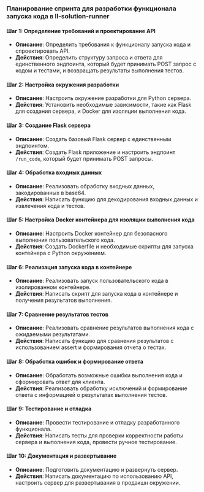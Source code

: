 ### Планирование спринта для разработки функционала запуска кода в ll-solution-runner

#### Шаг 1: Определение требований и проектирование API
- **Описание**: Определить требования к функционалу запуска кода и спроектировать API.
- **Действия**: Определить структуру запроса и ответа для единственного эндпоинта, который будет принимать POST запрос с кодом и тестами, и возвращать результаты выполнения тестов.

#### Шаг 2: Настройка окружения разработки
- **Описание**: Настроить окружение разработки для Python сервера.
- **Действия**: Установить необходимые зависимости, такие как Flask для создания сервера, и Docker для изоляции выполнения кода.

#### Шаг 3: Создание Flask сервера
- **Описание**: Создать базовый Flask сервер с единственным эндпоинтом.
- **Действия**: Создать Flask приложение и настроить эндпоинт `/run_code`, который будет принимать POST запросы.

#### Шаг 4: Обработка входных данных
- **Описание**: Реализовать обработку входных данных, закодированных в base64.
- **Действия**: Написать функцию для декодирования входных данных и извлечения кода и тестов.

#### Шаг 5: Настройка Docker контейнера для изоляции выполнения кода
- **Описание**: Настроить Docker контейнер для безопасного выполнения пользовательского кода.
- **Действия**: Создать Dockerfile и необходимые скрипты для запуска контейнера с Python окружением.

#### Шаг 6: Реализация запуска кода в контейнере
- **Описание**: Реализовать запуск пользовательского кода в изолированном контейнере.
- **Действия**: Написать скрипт для запуска кода в контейнере и получения результатов выполнения.

#### Шаг 7: Сравнение результатов тестов
- **Описание**: Реализовать сравнение результатов выполнения кода с ожидаемыми результатами.
- **Действия**: Написать функцию для сравнения результатов с использованием assert и формирования отчета о тестах.

#### Шаг 8: Обработка ошибок и формирование ответа
- **Описание**: Обработать возможные ошибки выполнения кода и сформировать ответ для клиента.
- **Действия**: Реализовать обработку исключений и формирование ответа с информацией о результатах выполнения тестов.

#### Шаг 9: Тестирование и отладка
- **Описание**: Провести тестирование и отладку разработанного функционала.
- **Действия**: Написать тесты для проверки корректности работы сервера и выполнения кода, провести ручное тестирование.

#### Шаг 10: Документация и развертывание
- **Описание**: Подготовить документацию и развернуть сервер.
- **Действия**: Написать документацию по использованию API, настроить сервер для развертывания в продакшн окружении.
